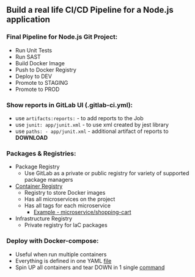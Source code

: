 ## Build a real life CI/CD Pipeline for a Node.js application

### Final Pipeline for Node.js Git Project:
* Run Unit Tests
* Run SAST
* Build Docker Image
* Push to Docker Registry
* Deploy to DEV
* Promote to STAGING
* Promote to PROD

### Show reports in GitLab UI (.gitlab-ci.yml):
* use `artifacts:reports:` - to add reports to the Job
* use `junit: app/junit.xml` - to use xml created by jest library
* use `paths: - app/junit.xml` - additional artifact of reports to **DOWNLOAD**

### Packages & Registries:
* Package Registry
  * Use GitLab as a private or public registry for variety of supported package managers
* [Container Registry](https://gitlab.com/JavaScriptonit/mynodeapp-cicd-project/container_registry)
  * Registry to store Docker images
  * Has all microservices on the project
  * Has all tags for each microservice
    * [Example - microservice/shopping-cart](https://gitlab.com/JavaScriptonit/mynodeapp-cicd-project/container_registry/3663922)
* Infrastructure Registry 
  * Private registry for laC packages

### Deploy with Docker-compose:
* Useful when run multiple containers
* Everything is defined in one YAML [file](https://gitlab.com/JavaScriptonit/mynodeapp-cicd-project/-/blob/main/docker-compose.yaml)
* Spin UP all containers and tear DOWN in 1 single [command](https://github.com/JavaScriptonit/GitLab-CI-CD/blob/main/Course/AWS/ec2-dev-server.md)
